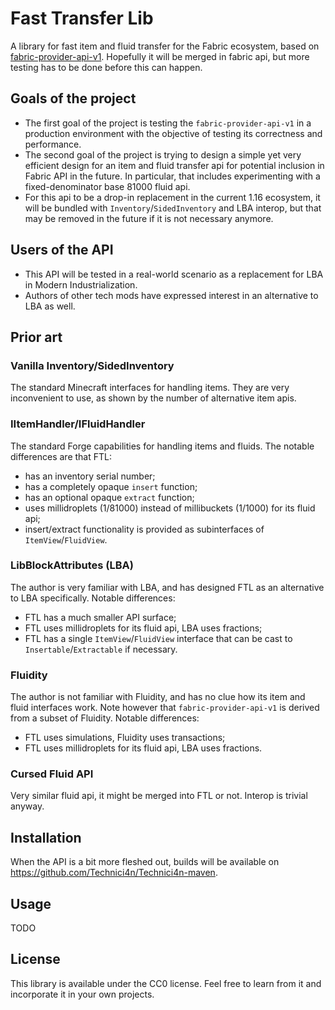 # Fast Transfer Lib
A library for fast item and fluid transfer for the Fabric ecosystem, based on
[fabric-provider-api-v1](https://github.com/FabLabsMC/fabric/tree/api-provider/fabric-provider-api-v1).
Hopefully it will be merged in fabric api, but more testing has to be done before this can happen.

## Goals of the project
* The first goal of the project is testing the `fabric-provider-api-v1` in a production environment with the objective of
  testing its correctness and performance.
* The second goal of the project is trying to design a simple yet very efficient design for an item and fluid transfer api for potential inclusion in Fabric API in the future.
  In particular, that includes experimenting with a fixed-denominator base 81000 fluid api.
* For this api to be a drop-in replacement in the current 1.16 ecosystem, it will be bundled with `Inventory`/`SidedInventory` and LBA interop, but that may be removed in the future if it is not necessary anymore.
  
## Users of the API
* This API will be tested in a real-world scenario as a replacement for LBA in Modern Industrialization.
* Authors of other tech mods have expressed interest in an alternative to LBA as well.

## Prior art
### Vanilla Inventory/SidedInventory
The standard Minecraft interfaces for handling items.
They are very inconvenient to use, as shown by the number of alternative item apis. 

### IItemHandler/IFluidHandler
The standard Forge capabilities for handling items and fluids. The notable differences are that FTL:
* has an inventory serial number;
* has a completely opaque `insert` function;
* has an optional opaque `extract` function;
* uses millidroplets (1/81000) instead of millibuckets (1/1000) for its fluid api;
* insert/extract functionality is provided as subinterfaces of `ItemView`/`FluidView`.

### LibBlockAttributes (LBA)
The author is very familiar with LBA, and has designed FTL as an alternative to LBA specifically. Notable differences:
* FTL has a much smaller API surface;
* FTL uses millidroplets for its fluid api, LBA uses fractions;
* FTL has a single `ItemView`/`FluidView` interface that can be cast to `Insertable`/`Extractable` if necessary.

### Fluidity
The author is not familiar with Fluidity, and has no clue how its item and fluid interfaces work.
Note however that `fabric-provider-api-v1` is derived from a subset of Fluidity. Notable differences:
* FTL uses simulations, Fluidity uses transactions;
* FTL uses millidroplets for its fluid api, LBA uses fractions.

### Cursed Fluid API
Very similar fluid api, it might be merged into FTL or not. Interop is trivial anyway.

## Installation
When the API is a bit more fleshed out, builds will be available on https://github.com/Technici4n/Technici4n-maven. 

## Usage
TODO

## License

This library is available under the CC0 license. Feel free to learn from it and incorporate it in your own projects.
